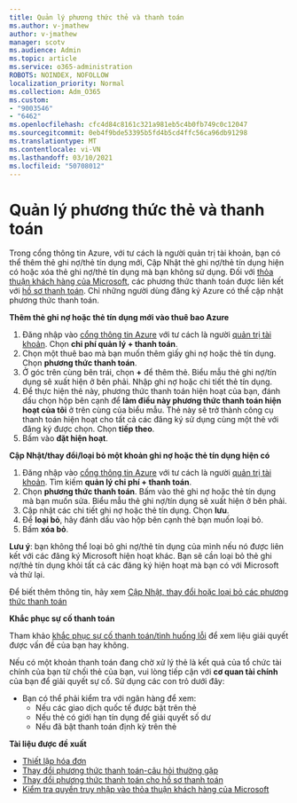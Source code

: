 ```yaml
---
title: Quản lý phương thức thẻ và thanh toán
ms.author: v-jmathew
author: v-jmathew
manager: scotv
ms.audience: Admin
ms.topic: article
ms.service: o365-administration
ROBOTS: NOINDEX, NOFOLLOW
localization_priority: Normal
ms.collection: Adm_O365
ms.custom:
- "9003546"
- "6462"
ms.openlocfilehash: cfc4d84c8161c321a981eb5c4b0fb749c0c12047
ms.sourcegitcommit: 0eb4f9bde53395b5fd4b5cd4ffc56ca96db91298
ms.translationtype: MT
ms.contentlocale: vi-VN
ms.lasthandoff: 03/10/2021
ms.locfileid: "50708012"
---
```

# <a name="manage-card-and-payment-method"></a>Quản lý phương thức thẻ và thanh toán

Trong cổng thông tin Azure, với tư cách là người quản trị tài khoản, bạn có thể thêm thẻ ghi nợ/thẻ tín dụng mới, Cập Nhật thẻ ghi nợ/thẻ tín dụng hiện có hoặc xóa thẻ ghi nợ/thẻ tín dụng mà bạn không sử dụng. Đối với [thỏa thuận khách hàng của Microsoft](https://docs.microsoft.com/azure/billing/billing-how-to-change-credit-card?WT.mc_id=Portal-Microsoft_Azure_Support#check-access-to-a-microsoft-customer-agreement), các phương thức thanh toán được liên kết với [hồ sơ thanh toán](https://docs.microsoft.com/azure/billing/billing-how-to-change-credit-card?WT.mc_id=Portal-Microsoft_Azure_Support#change-payment-method-for-a-billing-profile). Chỉ những người dùng đăng ký Azure có thể cập nhật phương thức thanh toán.

**Thêm thẻ ghi nợ hoặc thẻ tín dụng mới vào thuê bao Azure**

1. Đăng nhập vào [cổng thông tin Azure](https://ms.portal.azure.com/) với tư cách là người [quản trị tài khoản](https://docs.microsoft.com/azure/cost-management-billing/manage/billing-subscription-transfer?WT.mc_id=Portal-Microsoft_Azure_Support#whoisaa). Chọn **chi phí quản lý + thanh toán**.
2. Chọn một thuê bao mà bạn muốn thêm giấy ghi nợ hoặc thẻ tín dụng. Chọn **phương thức thanh toán**.
3. Ở góc trên cùng bên trái, chọn **+** để thêm thẻ. Biểu mẫu thẻ ghi nợ/tín dụng sẽ xuất hiện ở bên phải. Nhập ghi nợ hoặc chi tiết thẻ tín dụng.
4. Để thực hiện thẻ này, phương thức thanh toán hiện hoạt của bạn, đánh dấu chọn hộp bên cạnh để **làm điều này phương thức thanh toán hiện hoạt của tôi** ở trên cùng của biểu mẫu. Thẻ này sẽ trở thành công cụ thanh toán hiện hoạt cho tất cả các đăng ký sử dụng cùng một thẻ với đăng ký được chọn. Chọn **tiếp theo**.
5. Bấm vào **đặt hiện hoạt**. 
 
**Cập Nhật/thay đổi/loại bỏ một khoản ghi nợ hoặc thẻ tín dụng hiện có**

1.  Đăng nhập vào [cổng thông tin Azure](https://portal.azure.com/) với tư cách là người [quản trị tài khoản](https://docs.microsoft.com/azure/billing/billing-subscription-transfer?WT.mc_id=Portal-Microsoft_Azure_Support#whoisaa). Tìm kiếm **quản lý chi phí + thanh toán**.
2.  Chọn **phương thức thanh toán**. Bấm vào thẻ ghi nợ hoặc thẻ tín dụng mà bạn muốn sửa. Biểu mẫu thẻ ghi nợ/tín dụng sẽ xuất hiện ở bên phải.
3.  Cập nhật các chi tiết ghi nợ hoặc thẻ tín dụng. Chọn **lưu**.
4.  Để **loại bỏ**, hãy đánh dấu vào hộp bên cạnh thẻ bạn muốn loại bỏ.
5.  Bấm **xóa bỏ**.

**Lưu ý**: bạn không thể loại bỏ ghi nợ/thẻ tín dụng của mình nếu nó được liên kết với các đăng ký Microsoft hiện hoạt khác. Bạn sẽ cần loại bỏ thẻ ghi nợ/thẻ tín dụng khỏi tất cả các đăng ký hiện hoạt mà bạn có với Microsoft và thử lại.

Để biết thêm thông tin, hãy xem [Cập Nhật, thay đổi hoặc loại bỏ các phương thức thanh toán](https://docs.microsoft.com/azure/billing/billing-how-to-change-credit-card?WT.mc_id=Portal-Microsoft_Azure_Support)

**Khắc phục sự cố thanh toán**

Tham khảo [khắc phục sự cố thanh toán/tình huống lỗi](https://docs.microsoft.com/azure/cost-management-billing/manage/billing-troubleshoot-azure-payment-issues) để xem liệu giải quyết được vấn đề của bạn hay không.

Nếu có một khoản thanh toán đang chờ xử lý thẻ là kết quả của tổ chức tài chính của bạn từ chối thẻ của bạn, vui lòng tiếp cận với **cơ quan tài chính** của bạn để giải quyết sự cố. Sử dụng các con trỏ dưới đây:

- Bạn có thể phải kiểm tra với ngân hàng để xem: 
    - Nếu các giao dịch quốc tế được bật trên thẻ
    - Nếu thẻ có giới hạn tín dụng để giải quyết số dư
    - Nếu đã bật thanh toán định kỳ trên thẻ

**Tài liệu được đề xuất**

- [Thiết lập hóa đơn](https://docs.microsoft.com/azure/cost-management-billing/manage/pay-by-invoice)
- [Thay đổi phương thức thanh toán-câu hỏi thường gặp](https://docs.microsoft.com/azure/cost-management-billing/manage/change-credit-card?WT.mc_id=Portal-Microsoft_Azure_Support#frequently-asked-questions)
- [Thay đổi phương thức thanh toán cho hồ sơ thanh toán](https://docs.microsoft.com/azure/cost-management-billing/manage/change-credit-card?WT.mc_id=Portal-Microsoft_Azure_Support#change-payment-method-for-a-billing-profile)
- [Kiểm tra quyền truy nhập vào thỏa thuận khách hàng của Microsoft](https://docs.microsoft.com/azure/cost-management-billing/manage/change-credit-card?WT.mc_id=Portal-Microsoft_Azure_Support#check-access-to-a-microsoft-customer-agreement)
